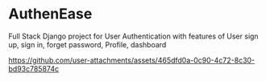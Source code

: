 # AuthenEase
Full Stack Django project for User Authentication with features of User sign up, sign in, forget password, Profile, dashboard


https://github.com/user-attachments/assets/465dfd0a-0c90-4c72-8c30-bd93c785874c

